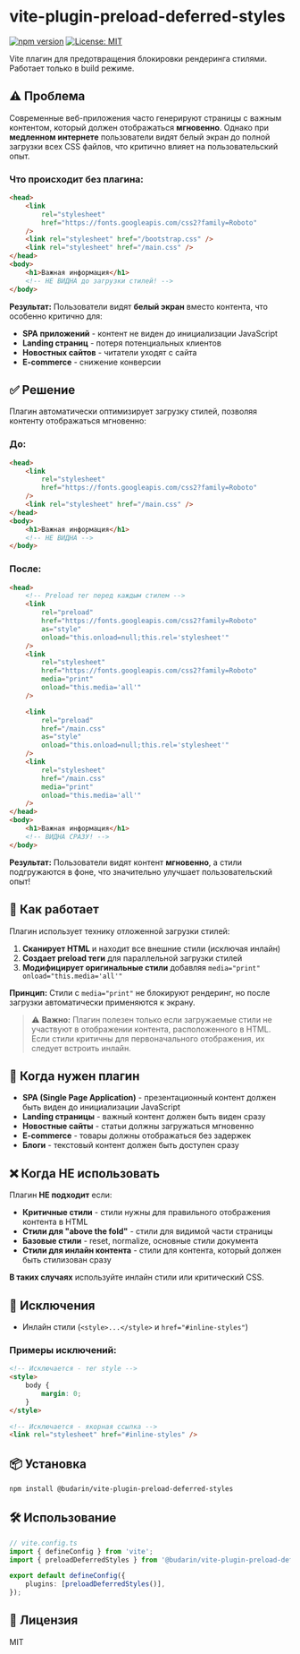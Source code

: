 # vite-plugin-preload-deferred-styles

[![npm version](https://img.shields.io/npm/v/@budarin/vite-plugin-preload-deferred-styles.svg)](https://www.npmjs.com/package/@budarin/vite-plugin-preload-deferred-styles)
[![License: MIT](https://img.shields.io/badge/License-MIT-yellow.svg)](https://opensource.org/licenses/MIT)

Vite плагин для предотвращения блокировки рендеринга стилями. Работает только в build режиме.

## ⚠️ Проблема

Современные веб-приложения часто генерируют страницы с важным контентом, который должен отображаться **мгновенно**. Однако при **медленном интернете** пользователи видят белый экран до полной загрузки всех CSS файлов, что критично влияет на пользовательский опыт.

### Что происходит без плагина:

```html
<head>
    <link
        rel="stylesheet"
        href="https://fonts.googleapis.com/css2?family=Roboto"
    />
    <link rel="stylesheet" href="/bootstrap.css" />
    <link rel="stylesheet" href="/main.css" />
</head>
<body>
    <h1>Важная информация</h1>
    <!-- НЕ ВИДНА до загрузки стилей! -->
</body>
```

**Результат:** Пользователи видят **белый экран** вместо контента, что особенно критично для:

- **SPA приложений** - контент не виден до инициализации JavaScript
- **Landing страниц** - потеря потенциальных клиентов
- **Новостных сайтов** - читатели уходят с сайта
- **E-commerce** - снижение конверсии

## ✅ Решение

Плагин автоматически оптимизирует загрузку стилей, позволяя контенту отображаться мгновенно:

### До:

```html
<head>
    <link
        rel="stylesheet"
        href="https://fonts.googleapis.com/css2?family=Roboto"
    />
    <link rel="stylesheet" href="/main.css" />
</head>
<body>
    <h1>Важная информация</h1>
    <!-- НЕ ВИДНА -->
</body>
```

### После:

```html
<head>
    <!-- Preload тег перед каждым стилем -->
    <link
        rel="preload"
        href="https://fonts.googleapis.com/css2?family=Roboto"
        as="style"
        onload="this.onload=null;this.rel='stylesheet'"
    />
    <link
        rel="stylesheet"
        href="https://fonts.googleapis.com/css2?family=Roboto"
        media="print"
        onload="this.media='all'"
    />

    <link
        rel="preload"
        href="/main.css"
        as="style"
        onload="this.onload=null;this.rel='stylesheet'"
    />
    <link
        rel="stylesheet"
        href="/main.css"
        media="print"
        onload="this.media='all'"
    />
</head>
<body>
    <h1>Важная информация</h1>
    <!-- ВИДНА СРАЗУ! -->
</body>
```

**Результат:** Пользователи видят контент **мгновенно**, а стили подгружаются в фоне, что значительно улучшает пользовательский опыт!

## 🔧 Как работает

Плагин использует технику отложенной загрузки стилей:

1. **Сканирует HTML** и находит все внешние стили (исключая инлайн)
2. **Создает preload теги** для параллельной загрузки стилей
3. **Модифицирует оригинальные стили** добавляя `media="print" onload="this.media='all'"`

**Принцип:** Стили с `media="print"` не блокируют рендеринг, но после загрузки автоматически применяются к экрану.

> ⚠️ **Важно:** Плагин полезен только если загружаемые стили не участвуют в отображении контента, расположенного в HTML. Если стили критичны для первоначального отображения, их следует встроить инлайн.

## 🎯 Когда нужен плагин

- **SPA (Single Page Application)** - презентационный контент должен быть виден до инициализации JavaScript
- **Landing страницы** - важный контент должен быть виден сразу
- **Новостные сайты** - статьи должны загружаться мгновенно
- **E-commerce** - товары должны отображаться без задержек
- **Блоги** - текстовый контент должен быть доступен сразу

## ❌ Когда НЕ использовать

Плагин **НЕ подходит** если:

- **Критичные стили** - стили нужны для правильного отображения контента в HTML
- **Стили для "above the fold"** - стили для видимой части страницы
- **Базовые стили** - reset, normalize, основные стили документа
- **Стили для инлайн контента** - стили для контента, который должен быть стилизован сразу

**В таких случаях** используйте инлайн стили или критический CSS.

## 🚫 Исключения

- Инлайн стили (`<style>...</style>` и `href="#inline-styles"`)

### Примеры исключений:

```html
<!-- Исключается - тег style -->
<style>
    body {
        margin: 0;
    }
</style>

<!-- Исключается - якорная ссылка -->
<link rel="stylesheet" href="#inline-styles" />
```

## 📦 Установка

```bash
npm install @budarin/vite-plugin-preload-deferred-styles
```

## 🛠 Использование

```typescript
// vite.config.ts
import { defineConfig } from 'vite';
import { preloadDeferredStyles } from '@budarin/vite-plugin-preload-deferred-styles';

export default defineConfig({
    plugins: [preloadDeferredStyles()],
});
```

## 📄 Лицензия

MIT

